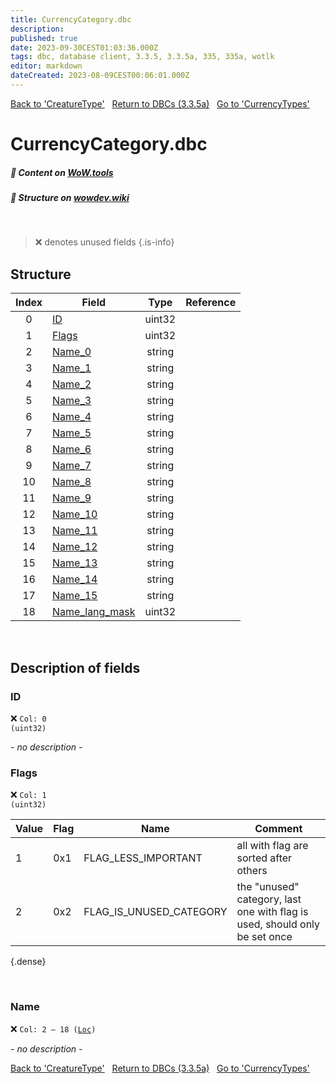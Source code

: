 ```yaml
---
title: CurrencyCategory.dbc
description:
published: true
date: 2023-09-30CEST01:03:36.000Z
tags: dbc, database client, 3.3.5, 3.3.5a, 335, 335a, wotlk
editor: markdown
dateCreated: 2023-08-09CEST00:06:01.000Z
---
```

<a href="https://trinitycore.info/files/DBC/335/creaturetype" class="mt-5 v-btn v-btn--depressed v-btn--flat v-btn--outlined theme--light v-size--default darkblue--text text--lighten-3"><span class="v-btn__content"><i aria-hidden="true" class="v-icon notranslate v-icon--left mdi mdi-arrow-left theme--light"></i><span>Back to 'CreatureType'</span></span></a>&nbsp;&nbsp;&nbsp;<a href="https://trinitycore.info/files/DBC/335/DBC" class="mt-5 v-btn v-btn--depressed v-btn--flat v-btn--outlined theme--light v-size--default darkblue--text text--lighten-3"><span class="v-btn__content"><i aria-hidden="true" class="v-icon notranslate v-icon--left mdi mdi-home-outline theme--light"></i><span>Return to DBCs (3.3.5a)</span></span></a>&nbsp;&nbsp;&nbsp;<a href="https://trinitycore.info/files/DBC/335/currencytypes" class="mt-5 v-btn v-btn--depressed v-btn--flat v-btn--outlined theme--light v-size--default darkblue--text text--lighten-3"><span class="v-btn__content"><span>Go to 'CurrencyTypes'</span><i aria-hidden="true" class="v-icon notranslate v-icon--right mdi mdi-arrow-right theme--light"></i></span></a>

# CurrencyCategory.dbc
##### :open_book: Content on [WoW.tools](https://wow.tools/dbc/?dbc=currencycategory&build=3.3.5.12340)
##### :pencil: Structure on [wowdev.wiki](https://wowdev.wiki/DB/CurrencyCategory)
&nbsp;

> :x: denotes unused fields
{.is-info}


## Structure

| Index | Field | Type | Reference |
| :---: | --- | :---: | --- |
| 0 | [ID](#id) | uint32 |  |
| 1 | [Flags](#flags) | uint32 |  |
| 2 | [Name_0](#name) | string |  |
| 3 | [Name_1](#name) | string |  |
| 4 | [Name_2](#name) | string |  |
| 5 | [Name_3](#name) | string |  |
| 6 | [Name_4](#name) | string |  |
| 7 | [Name_5](#name) | string |  |
| 8 | [Name_6](#name) | string |  |
| 9 | [Name_7](#name) | string |  |
| 10 | [Name_8](#name) | string |  |
| 11 | [Name_9](#name) | string |  |
| 12 | [Name_10](#name) | string |  |
| 13 | [Name_11](#name) | string |  |
| 14 | [Name_12](#name) | string |  |
| 15 | [Name_13](#name) | string |  |
| 16 | [Name_14](#name) | string |  |
| 17 | [Name_15](#name) | string |  |
| 18 | [Name_lang_mask](#name) | uint32 |  |
&nbsp;
## Description of fields

### ID
:x: <code>Col: 0 (uint32)</code>

*- no description -*
&nbsp;

### Flags
:x: <code>Col: 1 (uint32)</code>

| Value | Flag | Name | Comment |
|-------|------|------|---------|
| 1 | 0x1 | FLAG_LESS_IMPORTANT | all with flag are sorted after others |
| 2 | 0x2 | FLAG_IS_UNUSED_CATEGORY | the "unused" category, last one with flag is used, should only be set once |
{.dense}

&nbsp;

### Name
:x: <code>Col: 2 &ndash; 18 ([Loc](/how-to/localization))</code>

*- no description -*
&nbsp;

<a href="https://trinitycore.info/files/DBC/335/creaturetype" class="mt-5 v-btn v-btn--depressed v-btn--flat v-btn--outlined theme--light v-size--default darkblue--text text--lighten-3"><span class="v-btn__content"><i aria-hidden="true" class="v-icon notranslate v-icon--left mdi mdi-arrow-left theme--light"></i><span>Back to 'CreatureType'</span></span></a>&nbsp;&nbsp;&nbsp;<a href="https://trinitycore.info/files/DBC/335/DBC" class="mt-5 v-btn v-btn--depressed v-btn--flat v-btn--outlined theme--light v-size--default darkblue--text text--lighten-3"><span class="v-btn__content"><i aria-hidden="true" class="v-icon notranslate v-icon--left mdi mdi-home-outline theme--light"></i><span>Return to DBCs (3.3.5a)</span></span></a>&nbsp;&nbsp;&nbsp;<a href="https://trinitycore.info/files/DBC/335/currencytypes" class="mt-5 v-btn v-btn--depressed v-btn--flat v-btn--outlined theme--light v-size--default darkblue--text text--lighten-3"><span class="v-btn__content"><span>Go to 'CurrencyTypes'</span><i aria-hidden="true" class="v-icon notranslate v-icon--right mdi mdi-arrow-right theme--light"></i></span></a>
